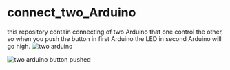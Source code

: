 # connect_two_Arduino
this repository contain connecting of two Arduino that one control the other, so when you push the button in first Arduino the LED in second Arduino will go high. ![two arduino](https://github.com/AbdulazizAlrizqi/connect_two_Arduino/assets/123216043/23b66989-e9b1-4576-a02b-c3d9bbab05a7)


![two arduino button pushed](https://github.com/AbdulazizAlrizqi/connect_two_Arduino/assets/123216043/5785689c-a1b8-439a-aca3-0b6d1f54478a)

